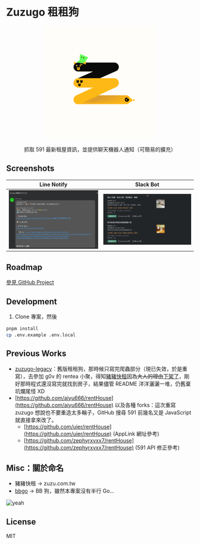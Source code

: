 # Zuzugo 租租狗

<p align="center">
  <img src="./docs/assets/zuzugo_logo.png" width="300" alt="logo">
  <br>
  <br>
  抓取 591 最新租屋資訊，並提供聊天機器人通知（可簡易的擴充）
</p>

## Screenshots

|                  Line Notify                  |                 Slack Bot                 |
| :-------------------------------------------: | :---------------------------------------: |
| ![line-notify](./docs/assets/line-notify.png) | ![slack-bot](./docs/assets/slack-bot.png) |

## Roadmap

[參見 GitHub Project](https://github.com/users/Yukaii/projects/5/views/2)

## Development

1. Clone 專案，然後

```bash
pnpm install
cp .env.example .env.local
```

## Previous Works

- [zuzugo-legacy](https://github.com/Yukaii/zuzugo-legacy)：舊版租租狗，那時候只寫完爬蟲部分（現已失效，於是重寫），去參加 g0v 的 rentea 小聚，得知[豬豬快租](https://www.facebook.com/zuzutw/)因為~~大人的理由~~[下架了](https://www.facebook.com/zuzutw/posts/pfbid0Jiys6uatCsuhS76q3DSz7Atk3XuUQbKmwah8Q9trNbYVpXW8moDk4N5VJhjfmH46l)，剛好那時程式還沒寫完就找到房子，結果儘管 README 洋洋灑灑一堆，仍舊棄坑爛尾怪 XD
- [https://github.com/aiyu666/rentHouse](https://github.com/aiyu666/rentHouse) 以及各種 forks：這次重寫 zuzugo 想說也不要重造太多輪子，GitHub 搜尋 591 前幾名又是 JavaScript 就直接拿來改了。
  - [https://github.com/uier/rentHouse](https://github.com/uier/rentHouse) (AppLink 網址參考)
  - [https://github.com/zephyrxvxx7/rentHouse](https://github.com/zephyrxvxx7/rentHouse) (591 API 修正參考)

## Misc：關於命名

- 豬豬快租 -> zuzu.com.tw
- [bbgo](https://github.com/c9s/bbgo) -> BB 狗，雖然本專案沒有半行 Go...

![yeah](https://1.bp.blogspot.com/-h-sB7bTbyDo/XmerCeUWoCI/AAAAAAAALSU/3DmKLm3ZXh8NUecPNKHB0YCVrUd51MbRQCK4BGAYYCw/s1600/noname.png)

## License

MIT

